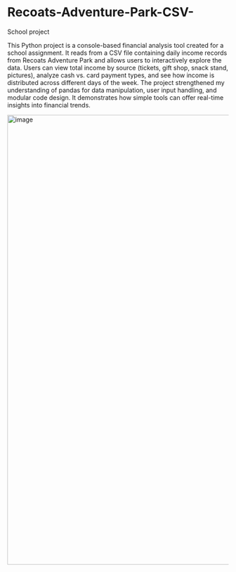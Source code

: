 # Recoats-Adventure-Park-CSV-
School project

This Python project is a console-based financial analysis tool created for a school assignment. It reads from a CSV file containing daily income records from Recoats Adventure Park and allows users to interactively explore the data. Users can view total income by source (tickets, gift shop, snack stand, pictures), analyze cash vs. card payment types, and see how income is distributed across different days of the week. The project strengthened my understanding of pandas for data manipulation, user input handling, and modular code design. It demonstrates how simple tools can offer real-time insights into financial trends.


<img width="1024" height="1024" alt="image" src="https://github.com/user-attachments/assets/0035fbf2-9ba5-454f-aecd-187976daa092" />
